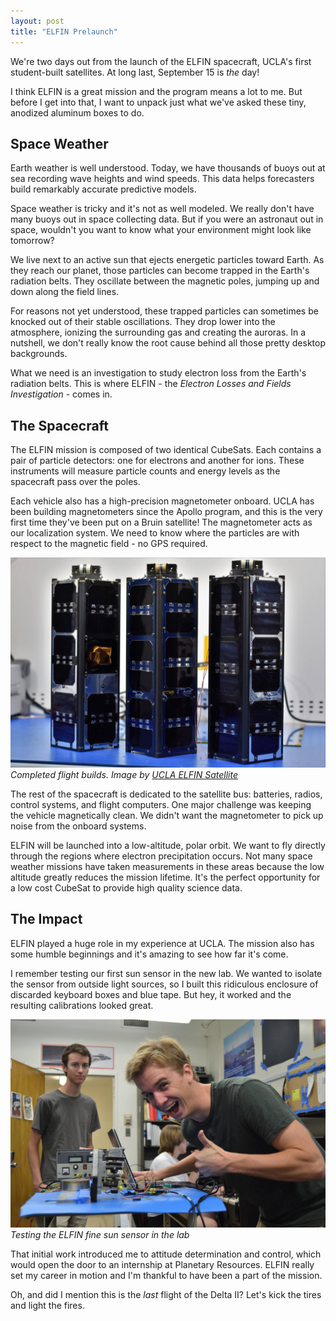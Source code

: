 ```yaml
---
layout: post
title: "ELFIN Prelaunch"
---
```


We're two days out from the launch of the ELFIN spacecraft, UCLA's first student-built satellites. At long last, September 15 is _the_ day!

I think ELFIN is a great mission and the program means a lot to me. But before I get into that, I want to unpack just what we've asked these tiny, anodized aluminum boxes to do.

## Space Weather

Earth weather is well understood. Today, we have thousands of buoys out at sea recording wave heights and wind speeds. This data helps forecasters build remarkably accurate predictive models.

Space weather is tricky and it's not as well modeled. We really don't have many buoys out in space collecting data. But if you were an astronaut out in space, wouldn't you want to know what your environment might look like tomorrow?

We live next to an active sun that ejects energetic particles toward Earth. As they reach our planet, those particles can become trapped in the Earth's radiation belts. They oscillate between the magnetic poles, jumping up and down along the field lines.

For reasons not yet understood, these trapped particles can sometimes be knocked out of their stable oscillations. They drop lower into the atmosphere, ionizing the surrounding gas and creating the auroras. In a nutshell, we don't really know the root cause behind all those pretty desktop backgrounds.

What we need is an investigation to study electron loss from the Earth's radiation belts. This is where ELFIN - the _Electron Losses and Fields Investigation_ - comes in.

## The Spacecraft

The ELFIN mission is composed of two identical CubeSats. Each contains a pair of particle detectors: one for electrons and another for ions. These instruments will measure particle counts and energy levels as the spacecraft pass over the poles. 

Each vehicle also has a high-precision magnetometer onboard. UCLA has been building magnetometers since the Apollo program, and this is the very first time they've been put on a Bruin satellite! The magnetometer acts as our localization system. We need to know where the particles are with respect to the magnetic field - no GPS required.

![ELFIN Flight Builds](../assets/img/2018-09-13-elfin-prelaunch/ELFINBuilds.jpg "ELFIN Flight Builds")
_Completed flight builds. Image by <a href="https://elfin.igpp.ucla.edu/">UCLA ELFIN Satellite</a>_

The rest of the spacecraft is dedicated to the satellite bus: batteries, radios, control systems, and flight computers. One major challenge was keeping the vehicle magnetically clean. We didn't want the magnetometer to pick up noise from the onboard systems.

ELFIN will be launched into a low-altitude, polar orbit. We want to fly directly through the regions where electron precipitation occurs. Not many space weather missions have taken measurements in these areas because the low altitude greatly reduces the mission lifetime. It's the perfect opportunity for a low cost CubeSat to provide high quality science data.

## The Impact

ELFIN played a huge role in my experience at UCLA. The mission also has some humble beginnings and it's amazing to see how far it's come.

I remember testing our first sun sensor in the new lab. We wanted to isolate the sensor from outside light sources, so I built this ridiculous enclosure of discarded keyboard boxes and blue tape. But hey, it worked and the resulting calibrations looked great.

![ELFIN Sun Sensor](../assets/img/2018-09-13-elfin-prelaunch/ELFINSunSensor.jpg "ELFIN Sun Sensor")
_Testing the ELFIN fine sun sensor in the lab_

That initial work introduced me to attitude determination and control, which would open the door to an internship at Planetary Resources. ELFIN really set my career in motion and I'm thankful to have been a part of the mission.

Oh, and did I mention this is the *last* flight of the Delta II? Let's kick the tires and light the fires.

[themis-nasa]: https://www.nasa.gov/mission_pages/themis/mission/index.html